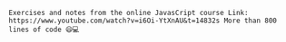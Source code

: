 `Exercises and notes from the online JavasCript course
Link: https://www.youtube.com/watch?v=i6Oi-YtXnAU&t=14832s
More than 800 lines of code 😄💻`
